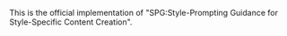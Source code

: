 This is the official implementation of "SPG:Style-Prompting Guidance for Style-Specific Content Creation".